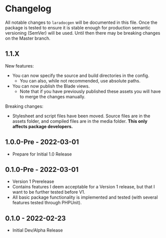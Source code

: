 # Changelog

All notable changes to `laradocgen` will be documented in this file.
Once the package is tested to ensure it is stable enough for production semantic versioning (SemVer) will be used.
Until then there may be breaking changes on the Master branch.

## 1.1.X

New features:
- You can now specify the source and build directories in the config.
  - You can also, while not recommended, use absolute paths.
- You can now publish the Blade views.
  - Note that if you have previously published these assets you will have to merge the changes manually.

Breaking changes:
  - Stylesheet and script files have been moved. Source files are in the assets folder, and compiled files are in the media folder. **This only affects package developers.** 

## 1.0.0-Pre - 2022-03-01

- Prepare for Initial 1.0 Release 

## 0.1.0-Pre - 2022-03-01

- Version 1 Prerelease
- Contains features I deem acceptable for a Version 1 release, but that I want to be further tested before V1.
- All basic package functionality is implemented and tested (with several features tested through PHPUnit).

## 0.1.0 - 2022-02-23

- Initial Dev/Alpha Release
